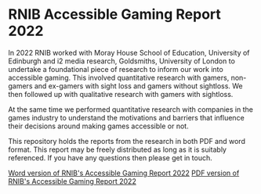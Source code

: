 # RNIB Accessible Gaming Report 2022
In 2022 RNIB worked with Moray House School of Education, University of Edinburgh and i2 media research, Goldsmiths, University of London to undertake a foundational piece of research to inform our work into accessible gaming. This involved quantitative research with gamers, non-gamers and ex-gamers with sight loss and gamers without sightloss. We then followed up with qualitative research with gamers with sightloss.

At the same time we performed quantitative research with companies in the games industry to understand the motivations and barriers that influence their decisions around making games accessible or not.

This repository holds the reports from the research in both PDF and word format. This report may be freely distributed as long as it is suitably referenced. If you have any questions then please get in touch.

[Word version of RNIB's Accessible Gaming Report 2022](https://github.com/RNIB-MediaAndCulture/AccessibleGamingReport/raw/main/RNIB%20Accessible%20Gaming%20Report_final_copy_sharing%20externally.docx)
[PDF version of RNIB's Accessible Gaming Report 2022](https://github.com/RNIB-MediaAndCulture/AccessibleGamingReport/raw/main/RNIB%20Accessible%20Gaming%20Report_final_copy_sharing%20externally.pdf)
